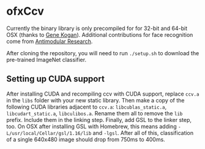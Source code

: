 # ofxCcv

Currently the binary library is only precompiled for for 32-bit and 64-bit OSX (thanks to [Gene Kogan](https://github.com/genekogan)). Additional contributions for face recognition come from [Antimodular Research](https://github.com/antimodular/).

After cloning the repository, you will need to run `./setup.sh` to download the pre-trained ImageNet classifier.

## Setting up CUDA support

After installing CUDA and recompiling ccv with CUDA support, replace `ccv.a` in the `libs` folder with your new static library. Then make a copy of the following CUDA libraries adjacent to `ccv.a`: `libcublas_static.a`, `libcudart_static.a`, `libculibos.a`. Rename them all to remove the `lib` prefix. Include them in the linking step. Finally, add GSL to the linker step, too. On OSX after installing GSL with Homebrew, this means adding `-L/usr/local/Cellar/gsl/1.16/lib` and `-lgsl`. After all of this, classification of a single 640x480 image should drop from 750ms to 400ms.